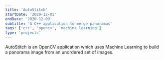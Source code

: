 ```yaml
---
title: 'AutoStitch'
startDate: '2020-12-01'
endDate: '2020-12-09'
subtitle: 'A C++ application to merge panoramas'
tags: ['c++', 'opencv', 'machine learning']
type: 'projects'
---
```


AutoStitch is an OpenCV application which uses Machine Learning to build a panorama image from an unordered set of images. 
